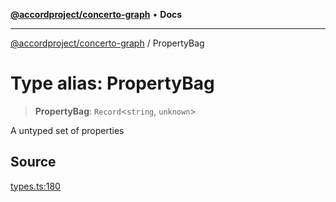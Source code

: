 [**@accordproject/concerto-graph**](../README.md) • **Docs**

***

[@accordproject/concerto-graph](../README.md) / PropertyBag

# Type alias: PropertyBag

> **PropertyBag**: `Record`\<`string`, `unknown`\>

A untyped set of properties

## Source

[types.ts:180](https://github.com/accordproject/lab-concerto-graph/blob/9e94edc926719638323f93597ac11c7873b63663/src/types.ts#L180)

